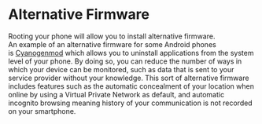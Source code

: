 [Title]: # (Alternative Firmware)
[Difficulty]: # (Expert)
[Order]: # (10)

# Alternative Firmware

Rooting your phone will allow you to install alternative firmware.  
An example of an alternative firmware for some Android phones is [Cyanogenmod](http://cyanogenmod.com/) which allows you to uninstall applications from the system level of your phone. By doing so, you can reduce the number of ways in which your device can be monitored, such as data that is sent to your service provider without your knowledge. This sort of alternative firmware includes features such as the automatic concealment of your location when online by using a Virtual Private Network as default, and automatic incognito browsing meaning history of your communication is not recorded on your smartphone.
